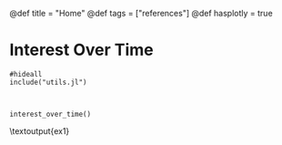 @def title = "Home"
@def tags = ["references"]
@def hasplotly = true



<!--
# Recent References


```julia:references
#hideall
include("utils.jl")



load_references()
```

\textoutput{references}
-->

# Interest Over Time

```julia:ex1
#hideall
include("utils.jl")



interest_over_time()
```

\textoutput{ex1}

